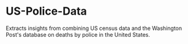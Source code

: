 # US-Police-Data
Extracts insights from combining US census data and the Washington Post's database on deaths by police in the United States.
